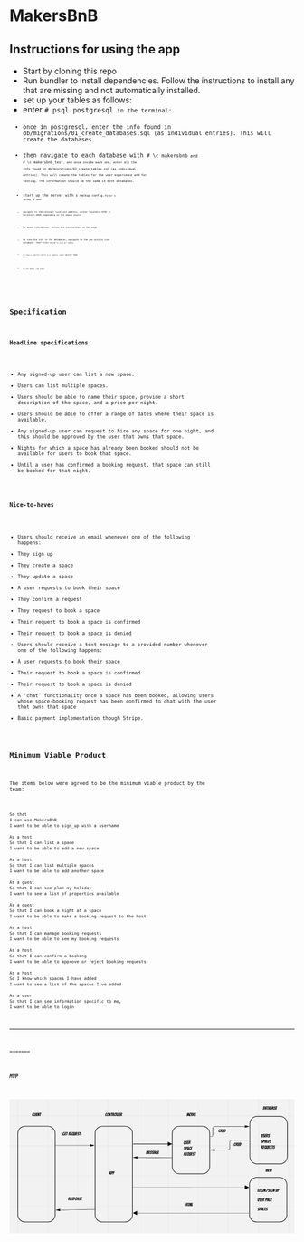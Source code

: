 # MakersBnB

## Instructions for using the app

- Start by cloning this repo
- Run bundler to install dependencies. Follow the instructions to install any that are missing and not automatically installed. 
- set up your tables as follows:
- enter <code># psql postgresql<code> in the terminal:
- once in postgresql, enter the info found in db/migrations/01_create_databases.sql (as individual entries). This will create the databases
- then navigate to each database with <code># \c makersbnb<code> and <code># \c makersbnb_test<code>, and once inside each one, enter all the info found in db/migrations/02_create_tables.sql (as individual entries). This will create the tables for the user experience and for testing. The information should be the same in both databases.  
- start up the server with <code>$ rackup config.ru<code> or <code>$ rackup -p 3000<code>
- navigate to the relevant localhost address, either localhost:9292 or localhost:3000, depending on the above choice
- to enter information, follow the instructions on the page
- to view the info in the databases, navigate to the you wish to view database, then enter <code># \dt<code> to view all tables.
- to view a specific table, e.g. spaces, enter SELECT * FROM spaces
- to run tests, run rspec

## Specification

### Headline specifications

- Any signed-up user can list a new space.
- Users can list multiple spaces.
- Users should be able to name their space, provide a short description of the space, and a price per night.
- Users should be able to offer a range of dates where their space is available.
- Any signed-up user can request to hire any space for one night, and this should be approved by the user that owns that space.
- Nights for which a space has already been booked should not be available for users to book that space.
- Until a user has confirmed a booking request, that space can still be booked for that night.

### Nice-to-haves

- Users should receive an email whenever one of the following happens:
 - They sign up
 - They create a space
 - They update a space
 - A user requests to book their space
 - They confirm a request
 - They request to book a space
 - Their request to book a space is confirmed
 - Their request to book a space is denied
- Users should receive a text message to a provided number whenever one of the following happens:
 - A user requests to book their space
 - Their request to book a space is confirmed
 - Their request to book a space is denied
- A ‘chat’ functionality once a space has been booked, allowing users whose space-booking request has been confirmed to chat with the user that owns that space
- Basic payment implementation though Stripe.

## Minimum Viable Product

The items below were agreed to be the minimum viable product by the team:
```
So that
I can use MakersBnB
I want to be able to sign_up with a username

As a host
So that I can list a space
I want to be able to add a new space

As a host
So that I can list multiple spaces
I want to be able to add another space

As a guest
So that I can see plan my holiday
I want to see a list of properties available

As a guest
So that I can book a night at a space
I want to be able to make a booking request to the host

As a host
So that I can manage booking requests
I want to be able to see my booking requests

As a host
So that I can confirm a booking
I want to be able to approve or reject booking requests

As a host
So I know which spaces I have added
I want to see a list of the spaces I've added

As a user
So that I can see information specific to me,
I want to be able to login
```
-----

=======

***MVP***


![image_title](/images/domain_modelling.png)
